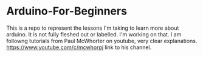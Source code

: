 # Arduino-For-Beginners
This is a repo to represent the lessons I'm taking to learn more about arduino. It is not fully fleshed out or labelled. I'm working on that. I am followng tutorials from Paul McWhorter on youtube, very clear explanations. https://www.youtube.com/c/mcwhorpj link to his channel.
